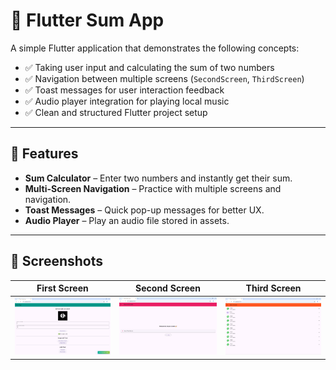 # 📱 Flutter Sum App

A simple Flutter application that demonstrates the following concepts:

- ✅ Taking user input and calculating the sum of two numbers  
- ✅ Navigation between multiple screens (`SecondScreen`, `ThirdScreen`)  
- ✅ Toast messages for user interaction feedback  
- ✅ Audio player integration for playing local music  
- ✅ Clean and structured Flutter project setup  

---

## 🚀 Features

- **Sum Calculator** – Enter two numbers and instantly get their sum.  
- **Multi-Screen Navigation** – Practice with multiple screens and navigation.  
- **Toast Messages** – Quick pop-up messages for better UX.  
- **Audio Player** – Play an audio file stored in assets.  

---

## 📸 Screenshots

| First Screen | Second Screen | Third Screen |
|-------------|---------------|---------------|
| ![FirstScreen](assets/screenshots/FirstScreen.png) | ![SecondScreen](assets/screenshots/SecondScreen.png) | ![ThirdScreen](assets/screenshots/ThirdScreen.png) |
